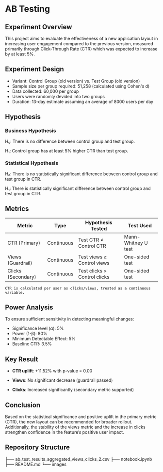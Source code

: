 # AB Testing
## Experiment Overview
This project aims to evaluate the effectiveness of a new application layout in  increasing user engagement compared to the previous version, measured primarily through Click-Through Rate (CTR) which was expected to increase by at least 5%.

## Experiment Design
- Variant: Control Group (old version) vs. Test Group (old version)
- Sample size per group required: 51,258 (calculated using Cohen's d)
- Data collected: 60,000 per group
- Users were randomly devided into two groups
- Duration: 13-day estimate assuming an average of 8000 users per day

## Hypothesis
### Business Hypothesis
H₀: There is no difference between control group and test group.

H₁: Control group has at least 5% higher CTR than test group.

### Statistical Hypothesis
H₀: There is no statistically significant difference between control group and test group in CTR.

H₁: There is statistically significant difference between control group and test group in CTR.

## Metrics
| **Metric** | **Type** | **Hypothesis Tested** | **Test Used** |
| --- | --- | --- | --- |
| CTR (Primary) | Continuous | Test CTR ≠ Control CTR | Mann-Whitney U test |
| Views (Guardrail) | Continuous | Test views ≥ Control views | One-sided test |
| Clicks (Secondary) | Continuous | Test clicks > Control clicks | One-sided test |

`CTR is calculated per user as clicks/views, treated as a continuous variable.`

## Power Analysis
To ensure sufficient sensitivity in detecting meaningful changes:
- Significance level (α): 5%
- Power (1-β): 80%
- Minimum Detectable Effect: 5%
- Baseline CTR: 3.5%

## Key Result
- **CTR uplift**: +11.52% with p-value = 0.00

- **Views**: No significant decrease (guardrail passed)

- **Clicks**: Increased significantly (secondary metric supported)

## Conclusion
Based on the statistical significance and positive uplift in the primary metric (CTR), the new layout can be recommended for broader rollout. Additionally, the stability of the views metric and the increase in clicks strengthen confidence in the feature’s positive user impact.

## Repository Structure
├── ab_test_results_aggregated_views_clicks_2.csv
├── notebook.ipynb
├── README.md
└── images
